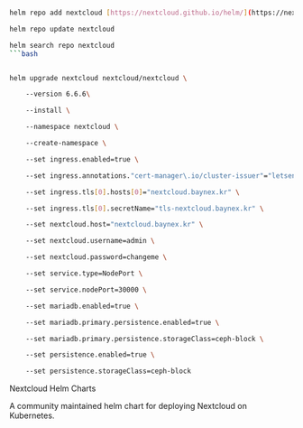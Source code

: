 ````bash

helm repo add nextcloud [https://nextcloud.github.io/helm/](https://nextcloud.github.io/helm/ "https://nextcloud.github.io/helm/")

helm repo update nextcloud

helm search repo nextcloud
```bash
````

```bash

helm upgrade nextcloud nextcloud/nextcloud \

    --version 6.6.6\

    --install \

    --namespace nextcloud \

    --create-namespace \

    --set ingress.enabled=true \

    --set ingress.annotations."cert-manager\.io/cluster-issuer"="letsencrypt-prod" \

    --set ingress.tls[0].hosts[0]="nextcloud.baynex.kr" \

    --set ingress.tls[0].secretName="tls-nextcloud.baynex.kr" \

    --set nextcloud.host="nextcloud.baynex.kr" \

    --set nextcloud.username=admin \

    --set nextcloud.password=changeme \

    --set service.type=NodePort \

    --set service.nodePort=30000 \

    --set mariadb.enabled=true \

    --set mariadb.primary.persistence.enabled=true \

    --set mariadb.primary.persistence.storageClass=ceph-block \

    --set persistence.enabled=true \

    --set persistence.storageClass=ceph-block

```

Nextcloud Helm Charts

A community maintained helm chart for deploying Nextcloud on Kubernetes.
